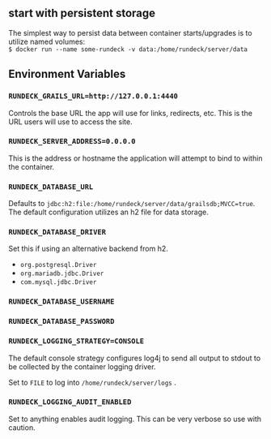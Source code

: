 
## start with persistent storage

The simplest way to persist data between container starts/upgrades is to
utilize named volumes:  
`$ docker run --name some-rundeck -v data:/home/rundeck/server/data`


## Environment Variables

### `RUNDECK_GRAILS_URL=http://127.0.0.1:4440`

Controls the base URL the app will use for links, redirects, etc.
This is the URL users will use to access the site.

### `RUNDECK_SERVER_ADDRESS=0.0.0.0`

This is the address or hostname the application will attempt to bind to within
the container.

### `RUNDECK_DATABASE_URL`

Defaults to `jdbc:h2:file:/home/rundeck/server/data/grailsdb;MVCC=true`. The default configuration utilizes an h2 file for data storage.

### `RUNDECK_DATABASE_DRIVER`

Set this if using an alternative backend from h2.

- `org.postgresql.Driver`
- `org.mariadb.jdbc.Driver`
- `com.mysql.jdbc.Driver`

### `RUNDECK_DATABASE_USERNAME`

### `RUNDECK_DATABASE_PASSWORD`

### `RUNDECK_LOGGING_STRATEGY=CONSOLE`

The default console strategy configures log4j to send all output to stdout
to be collected by the container logging driver.

Set to `FILE` to log into `/home/rundeck/server/logs` .

### `RUNDECK_LOGGING_AUDIT_ENABLED`

Set to anything enables audit logging. This can be very verbose so use with caution.
